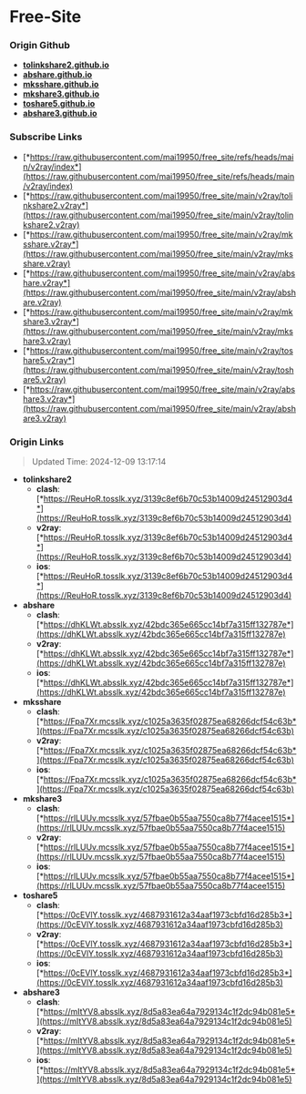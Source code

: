 # Free-Site

### Origin Github

- [**tolinkshare2.github.io**](https://github.com/tolinkshare2/tolinkshare2.github.io)
- [**abshare.github.io**](https://github.com/abshare/abshare.github.io)
- [**mksshare.github.io**](https://github.com/mksshare/mksshare.github.io)
- [**mkshare3.github.io**](https://github.com/mkshare3/mkshare3.github.io)
- [**toshare5.github.io**](https://github.com/toshare5/toshare5.github.io)
- [**abshare3.github.io**](https://github.com/abshare3/abshare3.github.io)

### Subscribe Links

- [*https://raw.githubusercontent.com/mai19950/free_site/refs/heads/main/v2ray/index*](https://raw.githubusercontent.com/mai19950/free_site/refs/heads/main/v2ray/index)
- [*https://raw.githubusercontent.com/mai19950/free_site/main/v2ray/tolinkshare2.v2ray*](https://raw.githubusercontent.com/mai19950/free_site/main/v2ray/tolinkshare2.v2ray)
- [*https://raw.githubusercontent.com/mai19950/free_site/main/v2ray/mksshare.v2ray*](https://raw.githubusercontent.com/mai19950/free_site/main/v2ray/mksshare.v2ray)
- [*https://raw.githubusercontent.com/mai19950/free_site/main/v2ray/abshare.v2ray*](https://raw.githubusercontent.com/mai19950/free_site/main/v2ray/abshare.v2ray)
- [*https://raw.githubusercontent.com/mai19950/free_site/main/v2ray/mkshare3.v2ray*](https://raw.githubusercontent.com/mai19950/free_site/main/v2ray/mkshare3.v2ray)
- [*https://raw.githubusercontent.com/mai19950/free_site/main/v2ray/toshare5.v2ray*](https://raw.githubusercontent.com/mai19950/free_site/main/v2ray/toshare5.v2ray)
- [*https://raw.githubusercontent.com/mai19950/free_site/main/v2ray/abshare3.v2ray*](https://raw.githubusercontent.com/mai19950/free_site/main/v2ray/abshare3.v2ray)

### Origin Links

> Updated Time: 2024-12-09 13:17:14

- **tolinkshare2**
  - **clash**: [*https://ReuHoR.tosslk.xyz/3139c8ef6b70c53b14009d24512903d4*](https://ReuHoR.tosslk.xyz/3139c8ef6b70c53b14009d24512903d4)
  - **v2ray**: [*https://ReuHoR.tosslk.xyz/3139c8ef6b70c53b14009d24512903d4*](https://ReuHoR.tosslk.xyz/3139c8ef6b70c53b14009d24512903d4)
  - **ios**: [*https://ReuHoR.tosslk.xyz/3139c8ef6b70c53b14009d24512903d4*](https://ReuHoR.tosslk.xyz/3139c8ef6b70c53b14009d24512903d4)
- **abshare**
  - **clash**: [*https://dhKLWt.absslk.xyz/42bdc365e665cc14bf7a315ff132787e*](https://dhKLWt.absslk.xyz/42bdc365e665cc14bf7a315ff132787e)
  - **v2ray**: [*https://dhKLWt.absslk.xyz/42bdc365e665cc14bf7a315ff132787e*](https://dhKLWt.absslk.xyz/42bdc365e665cc14bf7a315ff132787e)
  - **ios**: [*https://dhKLWt.absslk.xyz/42bdc365e665cc14bf7a315ff132787e*](https://dhKLWt.absslk.xyz/42bdc365e665cc14bf7a315ff132787e)
- **mksshare**
  - **clash**: [*https://Fpa7Xr.mcsslk.xyz/c1025a3635f02875ea68266dcf54c63b*](https://Fpa7Xr.mcsslk.xyz/c1025a3635f02875ea68266dcf54c63b)
  - **v2ray**: [*https://Fpa7Xr.mcsslk.xyz/c1025a3635f02875ea68266dcf54c63b*](https://Fpa7Xr.mcsslk.xyz/c1025a3635f02875ea68266dcf54c63b)
  - **ios**: [*https://Fpa7Xr.mcsslk.xyz/c1025a3635f02875ea68266dcf54c63b*](https://Fpa7Xr.mcsslk.xyz/c1025a3635f02875ea68266dcf54c63b)
- **mkshare3**
  - **clash**: [*https://rlLUUv.mcsslk.xyz/57fbae0b55aa7550ca8b77f4acee1515*](https://rlLUUv.mcsslk.xyz/57fbae0b55aa7550ca8b77f4acee1515)
  - **v2ray**: [*https://rlLUUv.mcsslk.xyz/57fbae0b55aa7550ca8b77f4acee1515*](https://rlLUUv.mcsslk.xyz/57fbae0b55aa7550ca8b77f4acee1515)
  - **ios**: [*https://rlLUUv.mcsslk.xyz/57fbae0b55aa7550ca8b77f4acee1515*](https://rlLUUv.mcsslk.xyz/57fbae0b55aa7550ca8b77f4acee1515)
- **toshare5**
  - **clash**: [*https://0cEVlY.tosslk.xyz/4687931612a34aaf1973cbfd16d285b3*](https://0cEVlY.tosslk.xyz/4687931612a34aaf1973cbfd16d285b3)
  - **v2ray**: [*https://0cEVlY.tosslk.xyz/4687931612a34aaf1973cbfd16d285b3*](https://0cEVlY.tosslk.xyz/4687931612a34aaf1973cbfd16d285b3)
  - **ios**: [*https://0cEVlY.tosslk.xyz/4687931612a34aaf1973cbfd16d285b3*](https://0cEVlY.tosslk.xyz/4687931612a34aaf1973cbfd16d285b3)
- **abshare3**
  - **clash**: [*https://mItYV8.absslk.xyz/8d5a83ea64a7929134c1f2dc94b081e5*](https://mItYV8.absslk.xyz/8d5a83ea64a7929134c1f2dc94b081e5)
  - **v2ray**: [*https://mItYV8.absslk.xyz/8d5a83ea64a7929134c1f2dc94b081e5*](https://mItYV8.absslk.xyz/8d5a83ea64a7929134c1f2dc94b081e5)
  - **ios**: [*https://mItYV8.absslk.xyz/8d5a83ea64a7929134c1f2dc94b081e5*](https://mItYV8.absslk.xyz/8d5a83ea64a7929134c1f2dc94b081e5)
